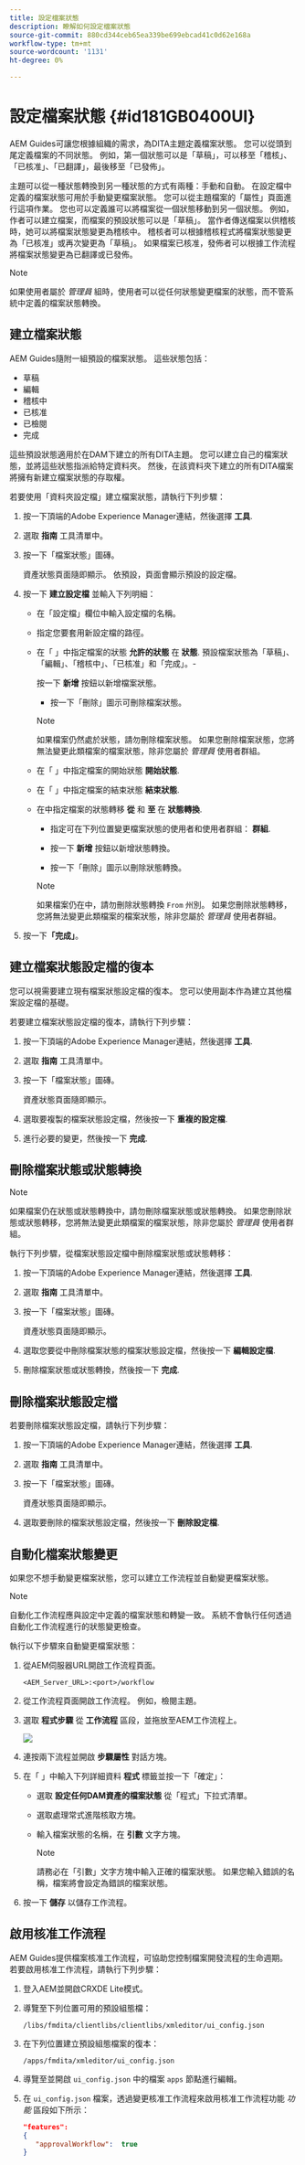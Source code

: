 ```yaml
---
title: 設定檔案狀態
description: 瞭解如何設定檔案狀態
source-git-commit: 880cd344ceb65ea339be699ebcad41c0d62e168a
workflow-type: tm+mt
source-wordcount: '1131'
ht-degree: 0%

---
```


# 設定檔案狀態 {#id181GB0400UI}

AEM Guides可讓您根據組織的需求，為DITA主題定義檔案狀態。 您可以從頭到尾定義檔案的不同狀態。 例如，第一個狀態可以是「草稿」，可以移至「稽核」、「已核准」、「已翻譯」，最後移至「已發佈」。

主題可以從一種狀態轉換到另一種狀態的方式有兩種：手動和自動。 在設定檔中定義的檔案狀態可用於手動變更檔案狀態。 您可以從主題檔案的「屬性」頁面進行這項作業。 您也可以定義誰可以將檔案從一個狀態移動到另一個狀態。 例如，作者可以建立檔案，而檔案的預設狀態可以是「草稿」。 當作者傳送檔案以供稽核時，她可以將檔案狀態變更為稽核中。 稽核者可以根據稽核程式將檔案狀態變更為「已核准」或再次變更為「草稿」。 如果檔案已核准，發佈者可以根據工作流程將檔案狀態變更為已翻譯或已發佈。

>[!NOTE]
>
> 如果使用者屬於 *管理員* 組時，使用者可以從任何狀態變更檔案的狀態，而不管系統中定義的檔案狀態轉換。

## 建立檔案狀態

AEM Guides隨附一組預設的檔案狀態。 這些狀態包括：

- 草稿
- 編輯
- 稽核中
- 已核准
- 已檢閱
- 完成

這些預設狀態適用於在DAM下建立的所有DITA主題。 您可以建立自己的檔案狀態，並將這些狀態指派給特定資料夾。 然後，在該資料夾下建立的所有DITA檔案將擁有新建立檔案狀態的存取權。

若要使用「資料夾設定檔」建立檔案狀態，請執行下列步驟：

1. 按一下頂端的Adobe Experience Manager連結，然後選擇 **工具**.
1. 選取 **指南** 工具清單中。
1. 按一下「檔案狀態」圖磚。

   資產狀態頁面隨即顯示。 依預設，頁面會顯示預設的設定檔。

1. 按一下 **建立設定檔** 並輸入下列明細：
   - 在「設定檔」欄位中輸入設定檔的名稱。
   - 指定您要套用新設定檔的路徑。
   - 在「 」中指定檔案的狀態 **允許的狀態** 在 **狀態**. 預設檔案狀態為「草稿」、「編輯」、「稽核中」、「已核准」和「完成」。-

     按一下 **新增** 按鈕以新增檔案狀態。

      - 按一下「刪除」圖示可刪除檔案狀態。

     >[!NOTE]
     >
     > 如果檔案仍然處於狀態，請勿刪除檔案狀態。 如果您刪除檔案狀態，您將無法變更此類檔案的檔案狀態，除非您屬於 *管理員* 使用者群組。

   - 在「 」中指定檔案的開始狀態 **開始狀態**.
   - 在「 」中指定檔案的結束狀態 **結束狀態**.
   - 在中指定檔案的狀態轉移 **從** 和 **至** 在 **狀態轉換**.

      - 指定可在下列位置變更檔案狀態的使用者和使用者群組： **群組**.

      - 按一下 **新增** 按鈕以新增狀態轉換。

      - 按一下「刪除」圖示以刪除狀態轉換。

     >[!NOTE]
     >
     > 如果檔案仍在中，請勿刪除狀態轉換 `From` 州別。 如果您刪除狀態轉移，您將無法變更此類檔案的檔案狀態，除非您屬於 *管理員* 使用者群組。

1. 按一下&#x200B;**「完成」**。

## 建立檔案狀態設定檔的復本

您可以視需要建立現有檔案狀態設定檔的復本。 您可以使用副本作為建立其他檔案設定檔的基礎。

若要建立檔案狀態設定檔的復本，請執行下列步驟：

1. 按一下頂端的Adobe Experience Manager連結，然後選擇 **工具**.
1. 選取 **指南** 工具清單中。
1. 按一下「檔案狀態」圖磚。

   資產狀態頁面隨即顯示。

1. 選取要複製的檔案狀態設定檔，然後按一下 **重複的設定檔**.
1. 進行必要的變更，然後按一下 **完成**.

## 刪除檔案狀態或狀態轉換

>[!NOTE]
>
> 如果檔案仍在狀態或狀態轉換中，請勿刪除檔案狀態或狀態轉換。 如果您刪除狀態或狀態轉移，您將無法變更此類檔案的檔案狀態，除非您屬於 *管理員* 使用者群組。

執行下列步驟，從檔案狀態設定檔中刪除檔案狀態或狀態轉移：

1. 按一下頂端的Adobe Experience Manager連結，然後選擇 **工具**.
1. 選取 **指南** 工具清單中。
1. 按一下「檔案狀態」圖磚。

   資產狀態頁面隨即顯示。

1. 選取您要從中刪除檔案狀態的檔案狀態設定檔，然後按一下 **編輯設定檔**.
1. 刪除檔案狀態或狀態轉換，然後按一下 **完成**.

## 刪除檔案狀態設定檔

若要刪除檔案狀態設定檔，請執行下列步驟：

1. 按一下頂端的Adobe Experience Manager連結，然後選擇 **工具**.
1. 選取 **指南** 工具清單中。
1. 按一下「檔案狀態」圖磚。

   資產狀態頁面隨即顯示。

1. 選取要刪除的檔案狀態設定檔，然後按一下 **刪除設定檔**.

## 自動化檔案狀態變更

如果您不想手動變更檔案狀態，您可以建立工作流程並自動變更檔案狀態。

>[!NOTE]
>
> 自動化工作流程應與設定中定義的檔案狀態和轉變一致。 系統不會執行任何透過自動化工作流程進行的狀態變更檢查。

執行以下步驟來自動變更檔案狀態：

1. 從AEM伺服器URL開啟工作流程頁面。

   `<AEM_Server_URL>:<port>/workflow`

1. 從工作流程頁面開啟工作流程。 例如，檢閱主題。
1. 選取 **程式步驟** 從 **工作流程** 區段，並拖放至AEM工作流程上。

   ![](assets/process-step-workflow.png)

1. 連按兩下流程並開啟 **步驟屬性** 對話方塊。
1. 在「 」中輸入下列詳細資料 **程式** 標籤並按一下「確定」：
   - 選取 **設定任何DAM資產的檔案狀態** 從「程式」下拉式清單。
   - 選取處理常式進階核取方塊。
   - 輸入檔案狀態的名稱，在 **引數** 文字方塊。

     >[!NOTE]
     >
     > 請務必在「引數」文字方塊中輸入正確的檔案狀態。 如果您輸入錯誤的名稱，檔案將會設定為錯誤的檔案狀態。

1. 按一下 **儲存** 以儲存工作流程。

## 啟用核准工作流程

AEM Guides提供檔案核准工作流程，可協助您控制檔案開發流程的生命週期。 若要啟用核准工作流程，請執行下列步驟：

1. 登入AEM並開啟CRXDE Lite模式。

1. 導覽至下列位置可用的預設組態檔：

   `/libs/fmdita/clientlibs/clientlibs/xmleditor/ui_config.json`

1. 在下列位置建立預設組態檔案的復本：

   `/apps/fmdita/xmleditor/ui_config.json`

1. 導覽至並開啟 `ui_config.json` 中的檔案 `apps` 節點進行編輯。

1. 在 `ui_config.json` 檔案，透過變更核准工作流程來啟用核准工作流程功能 *功能* 區段如下所示：

   ```json
   "features":  
   { 
      "approvalWorkflow":  true 
   }
   ```
